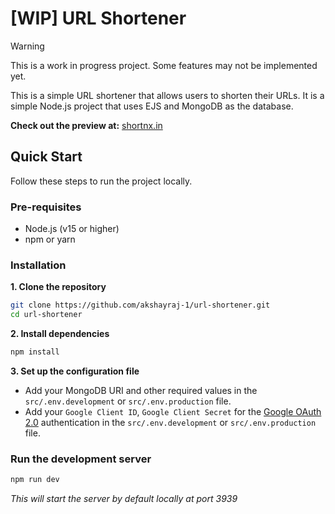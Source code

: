 # [WIP] URL Shortener

> [!WARNING] 
> This is a work in progress project. Some features may not be implemented yet.

This is a simple URL shortener that allows users to shorten their URLs. It is a simple Node.js project that uses EJS and MongoDB as the database.

**Check out the preview at:** [shortnx.in](https://shortnx.in)

## Quick Start
Follow these steps to run the project locally.

### Pre-requisites
- Node.js (v15 or higher)
- npm or yarn

### Installation

**1. Clone the repository**

```bash
git clone https://github.com/akshayraj-1/url-shortener.git
cd url-shortener
```

**2. Install dependencies**

```bash
npm install
```

**3. Set up the configuration file**
- Add your MongoDB URI and other required values in the `src/.env.development` or `src/.env.production` file.
- Add your `Google Client ID`, `Google Client Secret` for the [Google OAuth 2.0](https://developers.google.com/identity/protocols/oauth2) authentication in the `src/.env.development` or `src/.env.production` file.

### Run the development server

```bash
npm run dev
```
_This will start the server by default locally at port 3939_
